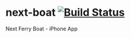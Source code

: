 next-boat [![Build Status](https://travis-ci.org/[bealearts]/[next-boat].png)](https://travis-ci.org/[bealearts]/[next-boat])
=========

Next Ferry Boat - iPhone App
